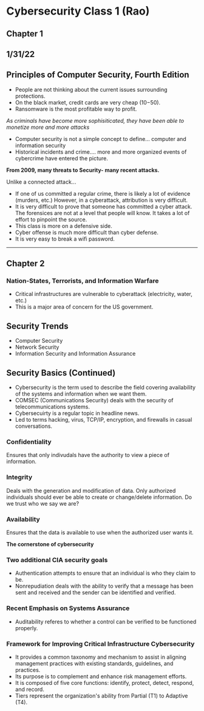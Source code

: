 # Cybersecurity Class 1 (Rao)
## Chapter 1
## 1/31/22

## Principles of Computer Security, Fourth Edition
- People are not thinking about the current issues surrounding protections. 
- On the black market, credit cards are very cheap ($10-$50).
- Ransomware is the most profitable way to profit.

*As criminals have become more sophisiticated, they have been able to monetize more and more attacks*

- Computer security is not a simple concept to define... computer and information security
- Historical incidents and crime.... more and more organized events of cybercrime have entered the picture.

**From 2009, many threats to Security- many recent attacks.**

Unlike a connected attack...

- If one of us committed a regular crime, there is likely a lot of evidence (murders, etc.) However, in a cyberattack, attribution is very difficult. 
- It is very difficult to prove that someone has committed a cyber attack. The forensices are not at a level that people will know. It takes a lot of effort to pinpoint the source. 
- This class is more on a defensive side.
- Cyber offense is much more difficult than cyber defense. 
- It is very easy to break a wifi password.

<hr/>

## Chapter 2

### Nation-States, Terrorists, and Information Warfare
- Critical infrastructures are vulnerable to cyberattack (electricity, water, etc.)
- This is a major area of concern for the US government.

## Security Trends 
- Computer Security
- Network Security
- Information Security and Information Assurance

## Security Basics (Continued)
- Cybersecurity is the term used to describe the field covering availability of the systems and information when we want them.
- COMSEC (Communications Security) deals with the security of telecommunications systems.
- Cybersecuirty is a regular topic in headline news.
- Led to terms hacking, virus, TCP/IP, encryption, and firewalls in casual conversations.

### **C**onfidentiality
Ensures that only indivudals have the authority to view a piece of information.

### **I**ntegrity
Deals with the generation and modification of data. Only authorized individuals should ever be able to create or change/delete information.
Do we trust who we say we are?

### **A**vailability
Ensures that the data is available to use when the authorized user wants it. 

**The cornerstone of cybersecurity**

### Two additional CIA security goals
- Authentication attempts to ensure that an individual is who they claim to be.
- Nonrepudiation deals with the ability to verify that a message has been sent and received and the sender can be identified and verified.

### Recent Emphasis on Systems Assurance
- Auditability referes to whether a control can be verified to be functioned properly. 

### Framework for Improving Critical Infrastructure Cybersecurity
- It provides a common taxonomy and mechanism to assist in aligning management practices with existing standards, guidelines, and practices.
- Its purpose is to complement and enhance risk management efforts.
- It is composed of five core functions: identify, protect, detect, respond, and record.
- Tiers represent the organization's ability from Partial (T1) to Adaptive (T4).

